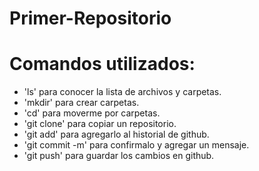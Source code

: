 # Primer-Repositorio

# Comandos utilizados:
- 'ls' para conocer la lista de archivos y carpetas.
- 'mkdir' para crear carpetas.
- 'cd' para moverme por carpetas.
- 'git clone' para copiar un repositorio.
- 'git add' para agregarlo al historial de github.
- 'git commit -m' para confirmalo y agregar un mensaje.
- 'git push' para guardar los cambios en github.
